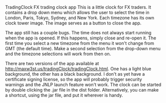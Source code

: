  TradingClock
FX trading clock app
This is a little clock for FX traders. It contains a drop down menu which allows the user to select the time in London, 
Paris, Tokyo, Sydney, and New York. Each timezone has its own clock tower image. The image serves as a button to close 
the app.

The app still has a couple bugs. The time does not always start running when the app is opened. If this happens, simply 
close and re-open it. The first time you select a new timezone from the menu it won't change from GMT (the default time). 
Make a second selection from the drop-down menu and the timezone selections will work from then on.

There are two versions of the app available at http://maxw3st.us/tradingClock/tradingClock.html. One has a light blue 
background, the other has a black background. I don't as yet have a certificate signing license, so the app will probably 
trigger security warnings and the JNLP launch feature won't work. The clock can be started by double clicking the .jar 
file in the dist folder. Alternatively, you can make a shortcut, using the jar file, and put it wherever is handy.
